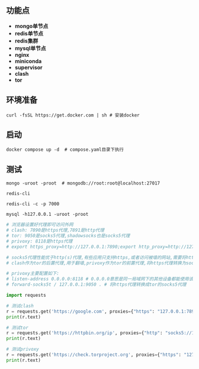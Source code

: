## 功能点

* **mongo单节点**
* **redis单节点**
* **redis集群**
* **mysql单节点**
* **nginx**
* **miniconda**
* **supervisor**
* **clash**
* **tor**

## 环境准备

```shell
curl -fsSL https://get.docker.com | sh # 安装docker
```

## 启动

```shell
docker compose up -d  # compose.yaml目录下执行
```

## 测试

```shell
mongo -uroot -proot  # mongodb://root:root@localhost:27017 
```

```shell
redis-cli
```

```shell
redis-cli -c -p 7000
```

```shell
mysql -h127.0.0.1 -uroot -proot
```

```python
# 浏览器设置好代理即可访问外网
# clash: 7890是https代理,7891是http代理
# tor: 9050是socks5代理,shadowsocks也是socks5代理
# privoxy: 8118是https代理
# export https_proxy=http://127.0.0.1:7890;export http_proxy=http://127.0.0.1:7891; # 终端使用代理(或添加到~/.bashrc)

# socks5代理性能优于http(s)代理,有些应用只支持https,或者访问被墙的网站,需要将https代理转换成socks5代理给tor使用
# clash作为tor的后置代理,用于翻墙,privoxy作为tor的前置代理,将https代理转换为socks5代理

# privoxy主要配置如下:
# listen-address 0.0.0.0:8118 # 0.0.0.0意思是同一局域网下的其他设备都能使用该代理
# forward-socks5t / 127.0.0.1:9050 . # 将https代理转换成tor的socks5代理

import requests

# 测试clash
r = requests.get('https://google.com', proxies={"https": "127.0.0.1:7890"})
print(r.text)

# 测试tor
r = requests.get('https://httpbin.org/ip', proxies={"http": "socks5://127.0.0.1:9050"})
print(r.text)

# 测试privoxy
r = requests.get('https://check.torproject.org', proxies={"https": "127.0.0.1:8118"})
print(r.text)
```
